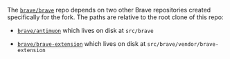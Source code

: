 The [`brave/brave`](https://github.com/brave/brave) repo depends on two other Brave repositories created specifically for the fork.  The paths are relative to the root clone of this repo:

* [`brave/antimuon`](https://github.com/brave/antimuon) which lives on disk at `src/brave`

* [`brave/brave-extension`](https://github.com/brave/brave-extension) which lives on disk at `src/brave/vendor/brave-extension`

